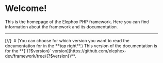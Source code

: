 <!---{? set title = "Home @ Elephox" }-->

# Welcome!

This is the homepage of the Elephox PHP framework.
Here you can find information about the framework and its documentation.

---

<div class="message is-success">
<div class="message-body" markdown="1">
[//]: # (You can choose for which version you want to read the documentation for in the **top right**.)
This version of the documentation is for the **[`{?$version}` version](https://github.com/elephox-dev/framework/tree/{?$version})**.
</div>
</div>
